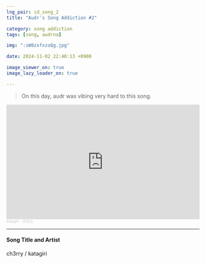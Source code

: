 ```yaml
---
lng_pair: id_song_2
title: "Audr's Song Addiction #2"

category: song addiction
tags: [song, audrna]

img: ":sW8zxfxzoQg.jpg"

date: 2024-11-02 22:40:13 +0900

image_viewer_on: true
image_lazy_loader_on: true

---
```


> On this day, audr was vibing very hard to this song.

<iframe width="100%" height="300" scrolling="no" frameborder="no" allow="autoplay" src="https://w.soundcloud.com/player/?url=https%3A//api.soundcloud.com/tracks/316087515&color=%23ff5500&auto_play=false&hide_related=false&show_comments=true&show_user=true&show_reposts=false&show_teaser=true&visual=true"></iframe><div style="font-size: 10px; color: #cccccc;line-break: anywhere;word-break: normal;overflow: hidden;white-space: nowrap;text-overflow: ellipsis; font-family: Interstate,Lucida Grande,Lucida Sans Unicode,Lucida Sans,Garuda,Verdana,Tahoma,sans-serif;font-weight: 100;"><a href="https://soundcloud.com/katagiri" title="katagiri" target="_blank" style="color: #cccccc; text-decoration: none;">katagiri</a> · <a href="https://soundcloud.com/katagiri/ch3rry" title="ch3rry" target="_blank" style="color: #cccccc; text-decoration: none;">ch3rry</a></div>

<hr>

#### Song Title and Artist

<!-- outline-start -->
ch3rry / katagiri
<!-- outline-end -->

